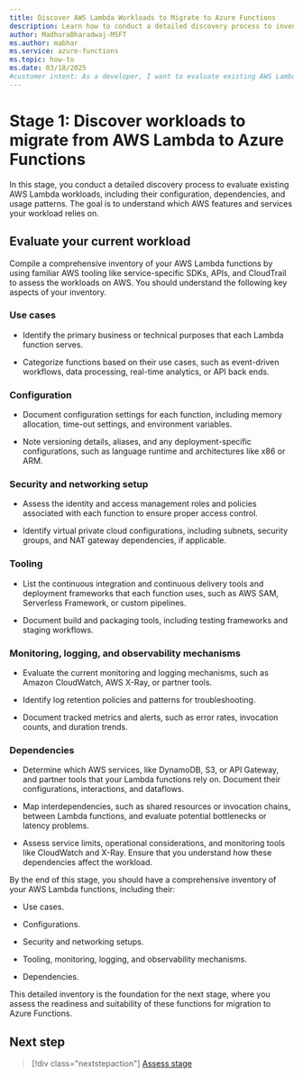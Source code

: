 ```yaml
---
title: Discover AWS Lambda Workloads to Migrate to Azure Functions
description: Learn how to conduct a detailed discovery process to inventory current AWS Lambda workloads, including their configuration, dependencies, and usage patterns.
author: MadhuraBharadwaj-MSFT
ms.author: mabhar
ms.service: azure-functions
ms.topic: how-to
ms.date: 03/18/2025
#customer intent: As a developer, I want to evaluate existing AWS Lambda workloads so that I can migrate serverless applications to Azure Functions efficiently.
--- 
```


# Stage 1: Discover workloads to migrate from AWS Lambda to Azure Functions

In this stage, you conduct a detailed discovery process to evaluate existing AWS Lambda workloads, including their configuration, dependencies, and usage patterns. The goal is to understand which AWS features and services your workload relies on.

## Evaluate your current workload

Compile a comprehensive inventory of your AWS Lambda functions by using familiar AWS tooling like service-specific SDKs, APIs, and CloudTrail to assess the workloads on AWS. You should understand the following key aspects of your inventory.

### Use cases

- Identify the primary business or technical purposes that each Lambda function serves.

- Categorize functions based on their use cases, such as event-driven workflows, data processing, real-time analytics, or API back ends.

### Configuration

- Document configuration settings for each function, including memory allocation, time-out settings, and environment variables.

- Note versioning details, aliases, and any deployment-specific configurations, such as language runtime and architectures like x86 or ARM. 

### Security and networking setup

- Assess the identity and access management roles and policies associated with each function to ensure proper access control.

- Identify virtual private cloud configurations, including subnets, security groups, and NAT gateway dependencies, if applicable.

### Tooling

- List the continuous integration and continuous delivery tools and deployment frameworks that each function uses, such as AWS SAM, Serverless Framework, or custom pipelines.

- Document build and packaging tools, including testing frameworks and staging workflows.

### Monitoring, logging, and observability mechanisms

- Evaluate the current monitoring and logging mechanisms, such as Amazon CloudWatch, AWS X-Ray, or partner tools.

- Identify log retention policies and patterns for troubleshooting.

- Document tracked metrics and alerts, such as error rates, invocation counts, and duration trends.

### Dependencies

- Determine which AWS services, like DynamoDB, S3, or API Gateway, and partner tools that your Lambda functions rely on. Document their configurations, interactions, and dataflows.

- Map interdependencies, such as shared resources or invocation chains, between Lambda functions, and evaluate potential bottlenecks or latency problems.

- Assess service limits, operational considerations, and monitoring tools like CloudWatch and X-Ray. Ensure that you understand how these dependencies affect the workload.

By the end of this stage, you should have a comprehensive inventory of your AWS Lambda functions, including their:

- Use cases.

- Configurations.

- Security and networking setups.

- Tooling, monitoring, logging, and observability mechanisms.

- Dependencies.

This detailed inventory is the foundation for the next stage, where you assess the readiness and suitability of these functions for migration to Azure Functions.

## Next step

> [!div class="nextstepaction"]
> [Assess stage](assess-lambda-workloads.md)